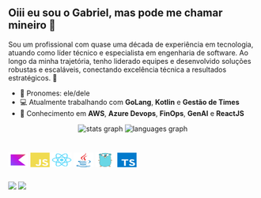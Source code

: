 ## Oiii eu sou o Gabriel, mas pode me chamar mineiro 👋

Sou um profissional com quase uma década de experiência em tecnologia, atuando como líder técnico e especialista em engenharia de software. Ao longo da minha trajetória, tenho liderado equipes e desenvolvido soluções robustas e escaláveis, conectando excelência técnica a resultados estratégicos.  🚀
- 🙂 Pronomes: ele/dele
- 💻 Atualmente trabalhando com **GoLang**, **Kotlin** e **Gestão de Times**
- 📍 Conhecimento em **AWS**, **Azure Devops**, **FinOps**, **GenAI** e **ReactJS**
<div align="center">
  <img src="https://github-readme-stats-sigma-five.vercel.app/api?username=imagalhaess&count_private=true&include_all_commits=true&theme=vision-friendly-dark&hide_border=false" height="150" alt="stats graph" />
  <img src="https://github-readme-stats-sigma-five.vercel.app/api/top-langs?username=imagalhaess&layout=compact&theme=vision-friendly-dark&hide_border=false" height="150" alt="languages graph" />
</div>

###
<div style="display: inline_block"><br>
  <img align="center" alt="g-Jupyter" height="30" width="40" src="https://raw.githubusercontent.com/devicons/devicon/master/icons/kotlin/kotlin-original.svg">
  <img align="center" alt="g-Js" height="30" width="40" src="https://raw.githubusercontent.com/devicons/devicon/master/icons/javascript/javascript-plain.svg">
  <img align="center" alt="g-React" height="30" width="40" src="https://raw.githubusercontent.com/devicons/devicon/master/icons/react/react-original.svg">
  <img align="center" alt="Isa-HTML" height="30" width="40" src="https://raw.githubusercontent.com/devicons/devicon/master/icons/java/java-original.svg">
  <img align="center" alt="g-Python" height="30" width="40" src="https://raw.githubusercontent.com/devicons/devicon/master/icons/go/go-original.svg">
  <img align="center" alt="g-GoLang" height="30" width="40" src="https://raw.githubusercontent.com/devicons/devicon/master/icons/typescript/typescript-original.svg">
</div>

  
  ##
 
<div> 
  <a href = "mailto:gabrieltech812@gmail.com"><img src="https://img.shields.io/badge/-Gmail-%23333?style=for-the-badge&logo=gmail&logoColor=white" target="_blank"></a>
  <a href="https://www.linkedin.com/in/tech-manager/" target="_blank"><img src="https://img.shields.io/badge/-LinkedIn-%230077B5?style=for-the-badge&logo=linkedin&logoColor=white" target="_blank"></a> 
  
</div>
